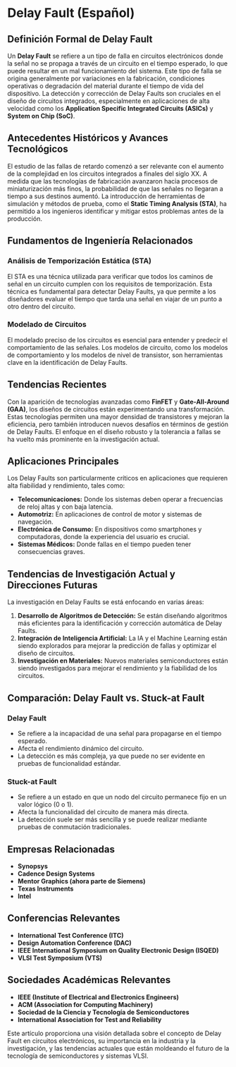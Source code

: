# Delay Fault (Español)

## Definición Formal de Delay Fault

Un **Delay Fault** se refiere a un tipo de falla en circuitos electrónicos donde la señal no se propaga a través de un circuito en el tiempo esperado, lo que puede resultar en un mal funcionamiento del sistema. Este tipo de falla se origina generalmente por variaciones en la fabricación, condiciones operativas o degradación del material durante el tiempo de vida del dispositivo. La detección y corrección de Delay Faults son cruciales en el diseño de circuitos integrados, especialmente en aplicaciones de alta velocidad como los **Application Specific Integrated Circuits (ASICs)** y **System on Chip (SoC)**.

## Antecedentes Históricos y Avances Tecnológicos

El estudio de las fallas de retardo comenzó a ser relevante con el aumento de la complejidad en los circuitos integrados a finales del siglo XX. A medida que las tecnologías de fabricación avanzaron hacia procesos de miniaturización más finos, la probabilidad de que las señales no llegaran a tiempo a sus destinos aumentó. La introducción de herramientas de simulación y métodos de prueba, como el **Static Timing Analysis (STA)**, ha permitido a los ingenieros identificar y mitigar estos problemas antes de la producción.

## Fundamentos de Ingeniería Relacionados

### Análisis de Temporización Estática (STA)

El STA es una técnica utilizada para verificar que todos los caminos de señal en un circuito cumplen con los requisitos de temporización. Esta técnica es fundamental para detectar Delay Faults, ya que permite a los diseñadores evaluar el tiempo que tarda una señal en viajar de un punto a otro dentro del circuito.

### Modelado de Circuitos

El modelado preciso de los circuitos es esencial para entender y predecir el comportamiento de las señales. Los modelos de circuito, como los modelos de comportamiento y los modelos de nivel de transistor, son herramientas clave en la identificación de Delay Faults.

## Tendencias Recientes

Con la aparición de tecnologías avanzadas como **FinFET** y **Gate-All-Around (GAA)**, los diseños de circuitos están experimentando una transformación. Estas tecnologías permiten una mayor densidad de transistores y mejoran la eficiencia, pero también introducen nuevos desafíos en términos de gestión de Delay Faults. El enfoque en el diseño robusto y la tolerancia a fallas se ha vuelto más prominente en la investigación actual.

## Aplicaciones Principales

Los Delay Faults son particularmente críticos en aplicaciones que requieren alta fiabilidad y rendimiento, tales como:

- **Telecomunicaciones:** Donde los sistemas deben operar a frecuencias de reloj altas y con baja latencia.
- **Automotriz:** En aplicaciones de control de motor y sistemas de navegación.
- **Electrónica de Consumo:** En dispositivos como smartphones y computadoras, donde la experiencia del usuario es crucial.
- **Sistemas Médicos:** Donde fallas en el tiempo pueden tener consecuencias graves.

## Tendencias de Investigación Actual y Direcciones Futuras

La investigación en Delay Faults se está enfocando en varias áreas:

1. **Desarrollo de Algoritmos de Detección:** Se están diseñando algoritmos más eficientes para la identificación y corrección automática de Delay Faults.
2. **Integración de Inteligencia Artificial:** La IA y el Machine Learning están siendo explorados para mejorar la predicción de fallas y optimizar el diseño de circuitos.
3. **Investigación en Materiales:** Nuevos materiales semiconductores están siendo investigados para mejorar el rendimiento y la fiabilidad de los circuitos.

## Comparación: Delay Fault vs. Stuck-at Fault

### Delay Fault

- Se refiere a la incapacidad de una señal para propagarse en el tiempo esperado.
- Afecta el rendimiento dinámico del circuito.
- La detección es más compleja, ya que puede no ser evidente en pruebas de funcionalidad estándar.

### Stuck-at Fault

- Se refiere a un estado en que un nodo del circuito permanece fijo en un valor lógico (0 o 1).
- Afecta la funcionalidad del circuito de manera más directa.
- La detección suele ser más sencilla y se puede realizar mediante pruebas de conmutación tradicionales.

## Empresas Relacionadas

- **Synopsys**
- **Cadence Design Systems**
- **Mentor Graphics (ahora parte de Siemens)**
- **Texas Instruments**
- **Intel**

## Conferencias Relevantes

- **International Test Conference (ITC)**
- **Design Automation Conference (DAC)**
- **IEEE International Symposium on Quality Electronic Design (ISQED)**
- **VLSI Test Symposium (VTS)**

## Sociedades Académicas Relevantes

- **IEEE (Institute of Electrical and Electronics Engineers)**
- **ACM (Association for Computing Machinery)**
- **Sociedad de la Ciencia y Tecnología de Semiconductores**
- **International Association for Test and Reliability**

Este artículo proporciona una visión detallada sobre el concepto de Delay Fault en circuitos electrónicos, su importancia en la industria y la investigación, y las tendencias actuales que están moldeando el futuro de la tecnología de semiconductores y sistemas VLSI.